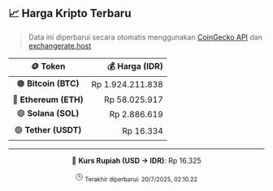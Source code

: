 

<!-- HARGA_KRIPTO -->
## 📈 Harga Kripto Terbaru

> Data ini diperbarui secara otomatis menggunakan [CoinGecko API](https://www.coingecko.com/) dan [exchangerate.host](https://exchangerate.host/)

<div align="center">

| 🪙 Token | 💰 Harga (IDR) |
|:------:|---------------:|
| 🟠 **Bitcoin (BTC)**   | Rp 1.924.211.838 |
| 🔵 **Ethereum (ETH)**  | Rp 58.025.917 |
| 🟣 **Solana (SOL)**    | Rp 2.886.619 |
| 🟢 **Tether (USDT)**   | Rp 16.334 |

---

💱 **Kurs Rupiah (USD → IDR)**: Rp 16.325

🕒 <sub>Terakhir diperbarui: 20/7/2025, 02.10.22</sub>

</div>
<!-- /HARGA_KRIPTO -->
